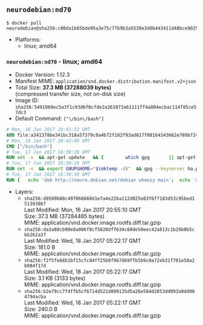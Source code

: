 ## `neurodebian:nd70`

```console
$ docker pull neurodebian@sha256:c00da1b65bde95a3e75c77b9b3a5530e3d8b443411d48bce902555a3d52c25be
```

-	Platforms:
	-	linux; amd64

### `neurodebian:nd70` - linux; amd64

-	Docker Version: 1.12.3
-	Manifest MIME: `application/vnd.docker.distribution.manifest.v2+json`
-	Total Size: **37.3 MB (37288039 bytes)**  
	(compressed transfer size, not on-disk size)
-	Image ID: `sha256:5491069ec5a3f1c93d6f0cfde2a261073a61111ff4a004ecbac114f85ce57dc3`
-	Default Command: `["\/bin\/bash"]`

```dockerfile
# Mon, 16 Jan 2017 20:41:52 GMT
ADD file:a341378be341bc318a57379c0a4b72f182f93ad617f08164343662e789b7244b in / 
# Mon, 16 Jan 2017 20:42:00 GMT
CMD ["/bin/bash"]
# Tue, 17 Jan 2017 18:38:28 GMT
RUN set -x 	&& apt-get update 	&& { 		which gpg 		|| apt-get install -y --no-install-recommends gnupg2 		|| apt-get install -y --no-install-recommends gnupg 	; } 	&& { 		gpg --version | grep -q '^gpg (GnuPG) 1\.' 		|| apt-get install -y --no-install-recommends dirmngr 	; } 	&& rm -rf /var/lib/apt/lists/*
# Tue, 17 Jan 2017 18:38:29 GMT
RUN set -x 	&& export GNUPGHOME="$(mktemp -d)" 	&& gpg --keyserver ha.pool.sks-keyservers.net --recv-keys DD95CC430502E37EF840ACEEA5D32F012649A5A9 	&& gpg --export DD95CC430502E37EF840ACEEA5D32F012649A5A9 > /etc/apt/trusted.gpg.d/neurodebian.gpg 	&& rm -r "$GNUPGHOME"
# Tue, 17 Jan 2017 18:38:30 GMT
RUN { 	echo 'deb http://neuro.debian.net/debian wheezy main'; 	echo 'deb http://neuro.debian.net/debian data main'; 	echo '#deb-src http://neuro.debian.net/debian-devel wheezy main'; } > /etc/apt/sources.list.d/neurodebian.sources.list
```

-	Layers:
	-	`sha256:d9509b80c497066660d1e7a4e22ba112d025e83f6f7183d53c95bed1513938b7`  
		Last Modified: Mon, 16 Jan 2017 20:55:10 GMT  
		Size: 37.3 MB (37284485 bytes)  
		MIME: application/vnd.docker.image.rootfs.diff.tar.gzip
	-	`sha256:da3a80cb90e8a006f8cf5820dff634c60de50eec42a813c1b29b0b5cbb262a37`  
		Last Modified: Wed, 18 Jan 2017 05:22:17 GMT  
		Size: 181.0 B  
		MIME: application/vnd.docker.image.rootfs.diff.tar.gzip
	-	`sha256:f2f5fe68b1bf15cfc84ff25b0f9b7d69ffb5b9c0a72eb31f701e50a2b084f17d`  
		Last Modified: Wed, 18 Jan 2017 05:22:17 GMT  
		Size: 3.1 KB (3133 bytes)  
		MIME: application/vnd.docker.image.rootfs.diff.tar.gzip
	-	`sha256:b2e79cc7f4ffb5cf6714d521d899135d5a26e584d2853dd093a9dd984794acba`  
		Last Modified: Wed, 18 Jan 2017 05:22:17 GMT  
		Size: 240.0 B  
		MIME: application/vnd.docker.image.rootfs.diff.tar.gzip
